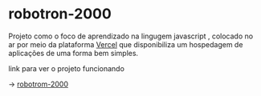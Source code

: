 # robotron-2000

Projeto como o foco de aprendizado na lingugem javascript , colocado no ar por meio da plataforma [Vercel](https://vercel.com/) que disponibiliza um  hospedagem de aplicações de uma forma bem simples.

link para ver o projeto funcionando

-> [robotrom-2000](https://robotron-2000-5wl632wif-tuanemendes.vercel.app/) 
